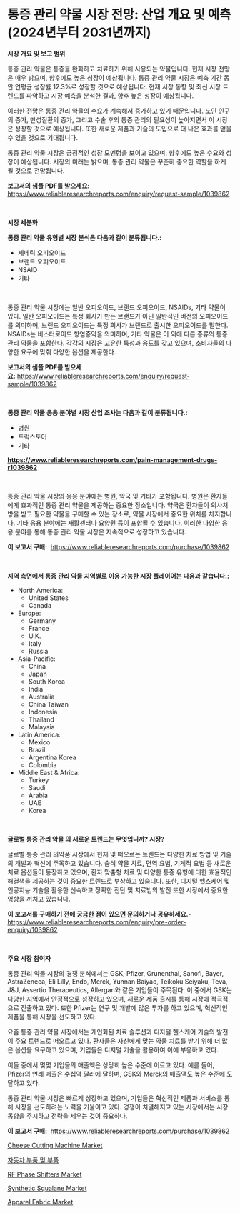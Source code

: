<p><h1>통증 관리 약물 시장 전망: 산업 개요 및 예측 (2024년부터 2031년까지)</h1></p><p><strong>시장 개요 및 보고 범위</strong></p>
<p><p>통증 관리 약물은 통증을 완화하고 치료하기 위해 사용되는 약물입니다. 현재 시장 전망은 매우 밝으며, 향후에도 높은 성장이 예상됩니다. 통증 관리 약물 시장은 예측 기간 동안 연평균 성장률 12.3%로 성장할 것으로 예상됩니다. 현재 시장 동향 및 최신 시장 트렌드를 파악하고 시장 예측을 분석한 결과, 향후 높은 성장이 예상됩니다.</p><p>이러한 전망은 통증 관리 약물의 수요가 계속해서 증가하고 있기 때문입니다. 노인 인구의 증가, 만성질환의 증가, 그리고 수술 후의 통증 관리의 필요성이 높아지면서 이 시장은 성장할 것으로 예상됩니다. 또한 새로운 제품과 기술의 도입으로 더 나은 효과를 얻을 수 있을 것으로 기대됩니다.</p><p>통증 관리 약물 시장은 긍정적인 성장 모멘텀을 보이고 있으며, 향후에도 높은 수요와 성장이 예상됩니다. 시장의 미래는 밝으며, 통증 관리 약물은 꾸준히 중요한 역할을 하게 될 것으로 전망됩니다.</p></p>
<p><strong>보고서의 샘플 PDF를 받으세요:</strong> <a href="https://www.reliableresearchreports.com/enquiry/request-sample/1039862">https://www.reliableresearchreports.com/enquiry/request-sample/1039862</a></p>
<p>&nbsp;</p>
<p><strong>시장 세분화</strong></p>
<p><strong>통증 관리 약물 유형별 시장 분석은 다음과 같이 분류됩니다.:</strong></p>
<p><ul><li>제네릭 오피오이드</li><li>브랜드 오피오이드</li><li>NSAID</li><li>기타</li></ul></p>
<p>&nbsp;</p>
<p><p>통증 관리 약물 시장에는 일반 오피오이드, 브랜드 오피오이드, NSAIDs, 기타 약물이 있다. 일반 오피오이드는 특정 회사가 만든 브랜드가 아닌 일반적인 버전의 오피오이드를 의미하며, 브랜드 오피오이드는 특정 회사가 브랜드로 출시한 오피오이드를 말한다. NSAIDs는 비스터로이드 항염증약을 의미하며, 기타 약물은 이 외에 다른 종류의 통증 관리 약물을 포함한다. 각각의 시장은 고유한 특성과 용도를 갖고 있으며, 소비자들의 다양한 요구에 맞춰 다양한 옵션을 제공한다.</p></p>
<p><strong>보고서의 샘플 PDF를 받으세요:</strong>&nbsp;<a href="https://www.reliableresearchreports.com/enquiry/request-sample/1039862">https://www.reliableresearchreports.com/enquiry/request-sample/1039862</a></p>
<p>&nbsp;</p>
<p><strong> 통증 관리 약물 응용 분야별 시장 산업 조사는 다음과 같이 분류됩니다.:</strong></p>
<p><ul><li>병원</li><li>드럭스토어</li><li>기타</li></ul></p>
<p><strong><a href="https://www.reliableresearchreports.com/pain-management-drugs-r1039862">https://www.reliableresearchreports.com/pain-management-drugs-r1039862</a></strong></p>
<p>&nbsp;</p>
<p><p>통증 관리 약물 시장의 응용 분야에는 병원, 약국 및 기타가 포함됩니다. 병원은 환자들에게 효과적인 통증 관리 약물을 제공하는 중요한 장소입니다. 약국은 환자들이 의사처방을 받고 필요한 약물을 구매할 수 있는 장소로, 약물 시장에서 중요한 위치를 차지합니다. 기타 응용 분야에는 재활센터나 요양원 등이 포함될 수 있습니다. 이러한 다양한 응용 분야를 통해 통증 관리 약물 시장은 지속적으로 성장하고 있습니다.</p></p>
<p><strong>이 보고서 구매:</strong>&nbsp; <a href="https://www.reliableresearchreports.com/purchase/1039862">https://www.reliableresearchreports.com/purchase/1039862</a></p>
<p>&nbsp;</p>
<p><strong>지역 측면에서 통증 관리 약물 지역별로 이용 가능한 시장 플레이어는 다음과 같습니다.:</strong></p>
<p><ul>
    <li>
        North America:
        <ul>
            <li>United States</li>
            <li>Canada</li>
        </ul>
    </li>
    <li>
        Europe:
        <ul>
            <li>Germany</li>
            <li>France</li>
            <li>U.K.</li>
            <li>Italy</li>
            <li>Russia</li>
        </ul>
    </li>
    <li>
        Asia-Pacific:
        <ul>
            <li>China</li>
            <li>Japan</li>
            <li>South Korea</li>
            <li>India</li>
            <li>Australia</li>
            <li>China Taiwan</li>
            <li>Indonesia</li>
            <li>Thailand</li>
            <li>Malaysia</li>
        </ul>
    </li>
    <li>
        Latin America:
        <ul>
            <li>Mexico</li>
            <li>Brazil</li>
            <li>Argentina Korea</li>
            <li>Colombia</li>
        </ul>
    </li>
    <li>
        Middle East & Africa:
        <ul>
            <li>Turkey</li>
            <li>Saudi</li>
            <li>Arabia</li>
            <li>UAE</li>
            <li>Korea</li>
        </ul>
    </li>
    </ul></p>
<p>&nbsp;</p>
<p><strong>글로벌 통증 관리 약물 의 새로운 트렌드는 무엇입니까? 시장?</strong></p>
<p><p>글로벌 통증 관리 의약품 시장에서 현재 및 떠오르는 트렌드는 다양한 치료 방법 및 기술의 개발과 혁신에 주목하고 있습니다. 습식 약물 치료, 면역 요법, 기계적 요법 등 새로운 치료 옵션들이 등장하고 있으며, 환자 맞춤형 치료 및 다양한 통증 유형에 대한 효율적인 해결책을 제공하는 것이 중요한 트렌드로 부상하고 있습니다. 또한, 디지털 헬스케어 및 인공지능 기술을 활용한 신속하고 정확한 진단 및 치료법의 발전 또한 시장에서 중요한 영향을 끼치고 있습니다.</p></p>
<p><strong>이 보고서를 구매하기 전에 궁금한 점이 있으면 문의하거나 공유하세요.</strong>- <a href="https://www.reliableresearchreports.com/enquiry/pre-order-enquiry/1039862">https://www.reliableresearchreports.com/enquiry/pre-order-enquiry/1039862</a></p>
<p>&nbsp;</p>
<p><strong>주요 시장 참여자</strong></p>
<p><p>통증 관리 약물 시장의 경쟁 분석에서는 GSK, Pfizer, Grunenthal, Sanofi, Bayer, AstraZeneca, Eli Lilly, Endo, Merck, Yunnan Baiyao, Teikoku Seiyaku, Teva, J&J, Assertio Therapeutics, Allergan와 같은 기업들이 주목된다. 이 중에서 GSK는 다양한 지역에서 안정적으로 성장하고 있으며, 새로운 제품 출시를 통해 시장에 적극적으로 진출하고 있다. 또한 Pfizer는 연구 및 개발에 많은 투자를 하고 있으며, 혁신적인 제품을 통해 시장을 선도하고 있다.</p><p>요즘 통증 관리 약물 시장에서는 개인화된 치료 솔루션과 디지털 헬스케어 기술의 발전이 주요 트렌드로 떠오르고 있다. 환자들은 자신에게 맞는 약물 치료를 받기 위해 더 많은 옵션을 요구하고 있으며, 기업들은 디지털 기술을 활용하여 이에 부응하고 있다.</p><p>이들 중에서 몇몇 기업들의 매출액은 상당히 높은 수준에 이르고 있다. 예를 들어, Pfizer의 연례 매출은 수십억 달러에 달하며, GSK와 Merck의 매출액도 높은 수준에 도달하고 있다.</p><p>통증 관리 약물 시장은 빠르게 성장하고 있으며, 기업들은 혁신적인 제품과 서비스를 통해 시장을 선도하려는 노력을 기울이고 있다. 경쟁이 치열해지고 있는 시장에서는 시장 동향을 주시하고 전략을 세우는 것이 중요하다.</p></p>
<p><strong>이 보고서 구매:</strong>&nbsp;&nbsp;<a href="https://www.reliableresearchreports.com/purchase/1039862">https://www.reliableresearchreports.com/purchase/1039862</a></p>
<p><p><a href="https://github.com/abdelrhmankishk22/Market-Research-Report-List-4/blob/main/cheese-cutting-machine-market.md">Cheese Cutting Machine Market</a></p><p><a href="https://github.com/vsckjg50460/Market-Research-Report-List-1/blob/main/552403028796.md">자동차 부품 및 부품</a></p><p><a href="https://www.linkedin.com/pulse/rf-phase-shifters-market-key-successful-business-strategy-forecast-r1myf?trackingId=qjAPzYqo3Y9IOQuoR6dYGQ%3D%3D">RF Phase Shifters Market</a></p><p><a href="https://issuu.com/reportprime-2/docs/synthetic-squalane-market-size-2030.pptx">Synthetic Squalane Market</a></p><p><a href="https://issuu.com/reportprime-2/docs/apparel-fabric-market-size-2030.pptx">Apparel Fabric Market</a></p></p>